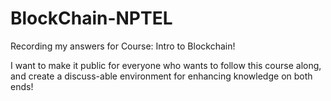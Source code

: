# BlockChain-NPTEL
Recording my answers for Course: Intro to Blockchain!

I want to make it public for everyone who wants to follow this course along, and create a discuss-able environment for enhancing knowledge on both ends!

